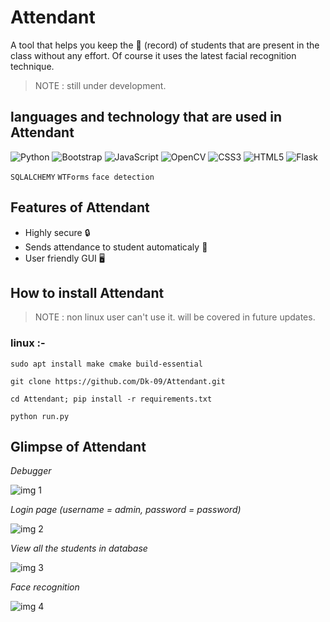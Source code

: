 # Attendant

A tool that helps you keep the :closed_book: (record) of students that are present in the class without any effort. Of course it uses the latest facial recognition technique.

> NOTE : still under development.

## languages and technology that are used in Attendant
![Python](https://img.shields.io/badge/python-3670A0?style=for-the-badge&logo=python&logoColor=ffdd54)   ![Bootstrap](https://img.shields.io/badge/Bootstrap-563D7C?style=for-the-badge&logo=bootstrap&logoColor=white) ![JavaScript](https://img.shields.io/badge/javascript-%23323330.svg?style=for-the-badge&logo=javascript&logoColor=%23F7DF1E)   ![OpenCV](https://img.shields.io/badge/opencv-%23white.svg?style=for-the-badge&logo=opencv&logoColor=white)   ![CSS3](https://img.shields.io/badge/css3-%231572B6.svg?style=for-the-badge&logo=css3&logoColor=white)   ![HTML5](https://img.shields.io/badge/html5-%23E34F26.svg?style=for-the-badge&logo=html5&logoColor=white)   ![Flask](https://img.shields.io/badge/flask-%23000.svg?style=for-the-badge&logo=flask&logoColor=white)

``` SQLALCHEMY ``` ``` WTForms ``` ``` face detection ```

## Features of Attendant
- Highly secure :lock:
- Sends attendance to student automaticaly :incoming_envelope:
- User friendly GUI :desktop_computer:

## How to install Attendant

> NOTE : non linux user can't use it. will be covered in future updates.

### linux :-

```
sudo apt install make cmake build-essential
```

```
git clone https://github.com/Dk-09/Attendant.git
```

```
cd Attendant; pip install -r requirements.txt
```

```
python run.py
```

## Glimpse of Attendant

_Debugger_

![img 1](https://github.com/Dk-09/Dk-09/blob/main/Attendant/1.png)

_Login page (username = admin, password = password)_

![img 2](https://github.com/Dk-09/Dk-09/blob/main/Attendant/2.png)

_View all the students in database_

![img 3](https://github.com/Dk-09/Dk-09/blob/main/Attendant/6.png)

_Face recognition_

![img 4](https://github.com/Dk-09/Dk-09/blob/main/Attendant/9.png)
